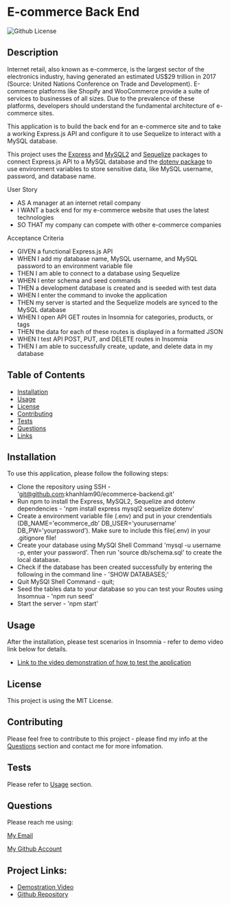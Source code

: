 # E-commerce Back End

![Github License](https://img.shields.io/static/v1?label=License&message=MIT&color=blue&style=for-the-badge)

## Description
Internet retail, also known as e-commerce, is the largest sector of the electronics industry, having generated an estimated US$29 trillion in 2017 (Source: United Nations Conference on Trade and Development). E-commerce platforms like Shopify and WooCommerce provide a suite of services to businesses of all sizes. Due to the prevalence of these platforms, developers should understand the fundamental architecture of e-commerce sites.

This application is to build the back end for an e-commerce site and to take a working Express.js API and configure it to use Sequelize to interact with a MySQL database. 

This project uses the [Express](https://www.npmjs.com/package/express) and [MySQL2](https://www.npmjs.com/package/mysql2) and [Sequelize](https://www.npmjs.com/package/sequelize) packages to connect Express.js API to a MySQL database and the [dotenv package](https://www.npmjs.com/package/dotenv) to use environment variables to store sensitive data, like MySQL username, password, and database name.

User Story
- AS A manager at an internet retail company
- I WANT a back end for my e-commerce website that uses the latest technologies
- SO THAT my company can compete with other e-commerce companies

Acceptance Criteria
- GIVEN a functional Express.js API
- WHEN I add my database name, MySQL username, and MySQL password to an environment variable file
- THEN I am able to connect to a database using Sequelize
- WHEN I enter schema and seed commands
- THEN a development database is created and is seeded with test data
- WHEN I enter the command to invoke the application
- THEN my server is started and the Sequelize models are synced to the MySQL database
- WHEN I open API GET routes in Insomnia for categories, products, or tags
- THEN the data for each of these routes is displayed in a formatted JSON
- WHEN I test API POST, PUT, and DELETE routes in Insomnia
- THEN I am able to successfully create, update, and delete data in my database

## Table of Contents

* [Installation](#installation)
* [Usage](#usage)
* [License](#license)
* [Contributing](#contributing)
* [Tests](#tests)
* [Questions](#questions)
* [Links](#links)

## Installation

To use this application, please follow the following steps:
- Clone the repository using SSH - 'git@github.com:khanhlam90/ecommerce-backend.git'
- Run npm to install the Express, MySQL2, Sequelize and dotenv dependencies - 'npm install express mysql2 sequelize dotenv'
- Create a environment variable file (.env) and put in your crendentials (DB_NAME='ecommerce_db' DB_USER='yourusername' DB_PW='yourpassword'). Make sure to include this file(.env) in your .gitignore file!
- Create your database using MySQl Shell Command 'mysql -u username -p, enter your password'. Then run 'source db/schema.sql' to create the local database.
- Check if the database has been created successfully by entering the following in the command line - 'SHOW DATABASES;'
- Quit MySQl Shell Command - quit;
- Seed the tables data to your database so you can test your Routes using Insomnua - 'npm run seed'
- Start the server - 'npm start'

## Usage 
After the installation, please test scenarios in Insomnia - refer to demo video link below for details.

- [Link to the video demonstration of how to test the application](https://drive.google.com/file/d/1dOIsQX6iKE4rslfpm6SX-Iz_PuImZtch/view?usp=sharing)

## License

This project is using the MIT License.

## Contributing

Please feel free to contribute to this project - please find my info at the [Questions](#questions) section and contact me for more infomation.

## Tests

Please refer to [Usage](#usage) section.

## Questions

Please reach me using:

<a href = "mailto:khanhlam1990@yahoo.com"> My Email </a>

[My Github Account](https://github.com/khanhlam90)

## Project Links:
* [Demostration Video](https://drive.google.com/file/d/1dOIsQX6iKE4rslfpm6SX-Iz_PuImZtch/view?usp=sharing)
* [Github Repository](https://github.com/khanhlam90/ecommerce-backend.git)

